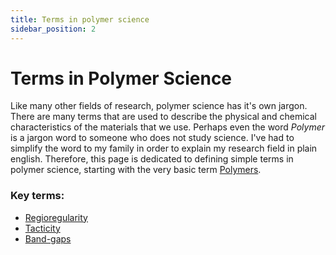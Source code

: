 ```yaml
---
title: Terms in polymer science 
sidebar_position: 2
---
```

# Terms in Polymer Science
Like many other fields of research, polymer science has it's own jargon. There are many terms that are used to describe the physical and chemical characteristics of the materials that we use. Perhaps even the word *Polymer* is a jargon word to someone who does not study science. I've had to simplify the word to my family in order to explain my research field in plain english. Therefore, this page is dedicated to defining simple terms in polymer science, starting with the very basic term [Polymers](./polymers.md). 

### Key terms:
- [Regioregularity](/docs/science/polymer-science/properties/regioregularity.md)
- [Tacticity](/science/polymer-science/properties/tacticity.md)
- [Band-gaps](/docs/science/polymer-science/conducting-polymers/conduction/conduction-band-gap.md)
